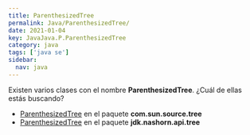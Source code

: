 ```yaml
---
title: ParenthesizedTree
permalink: Java/ParenthesizedTree/
date: 2021-01-04
key: JavaJava.P.ParenthesizedTree
category: java
tags: ['java se']
sidebar: 
  nav: java
---
```


Existen varios clases con el nombre **ParenthesizedTree**. ¿Cuál de ellas estás buscando?
<ul>
<li><a href="/Java/ParenthesizedTree-com-sun-source-tree/">ParenthesizedTree</a> en el paquete <strong>com.sun.source.tree</strong></li>
<li><a href="/Java/ParenthesizedTree-jdk-nashorn-api-tree/">ParenthesizedTree</a> en el paquete <strong>jdk.nashorn.api.tree</strong></li>
<ul>
